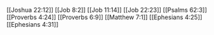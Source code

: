 [[Joshua 22:12]]
[[Job 8:2]]
[[Job 11:14]]
[[Job 22:23]]
[[Psalms 62:3]]
[[Proverbs 4:24]]
[[Proverbs 6:9]]
[[Matthew 7:1]]
[[Ephesians 4:25]]
[[Ephesians 4:31]]
